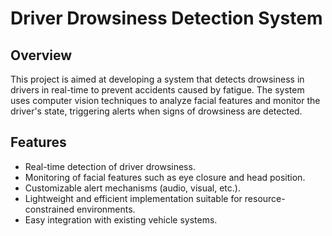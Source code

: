 # Driver Drowsiness Detection System

## Overview 
This project is aimed at developing a system that detects drowsiness in drivers in real-time to prevent accidents caused by fatigue. The system uses computer vision techniques to analyze facial features and monitor the driver's state, triggering alerts when signs of drowsiness are detected.

## Features 
- Real-time detection of driver drowsiness. 
- Monitoring of facial features such as eye closure and head position.
- Customizable alert mechanisms (audio, visual, etc.). 
- Lightweight and efficient implementation suitable for resource-constrained environments.
- Easy integration with existing vehicle systems.
